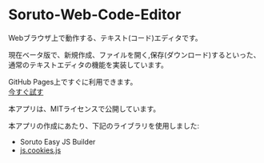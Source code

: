 # Soruto-Web-Code-Editor
Webブラウザ上で動作する、テキスト(コード)エディタです。

現在ベータ版で、新規作成、ファイルを開く,保存(ダウンロード)するといった、  
通常のテキストエディタの機能を実装しています。

GitHub Pages上ですぐに利用できます。  
[今すぐ試す](https://sorutoproject.github.io/Soruto-Web-Code-Editor/)

本アプリは、MITライセンスで公開しています。

本アプリの作成にあたり、下記のライブラリを使用しました:  
* Soruto Easy JS Builder
* [js.cookies.js](https://github.com/js-cookie/js-cookie)
